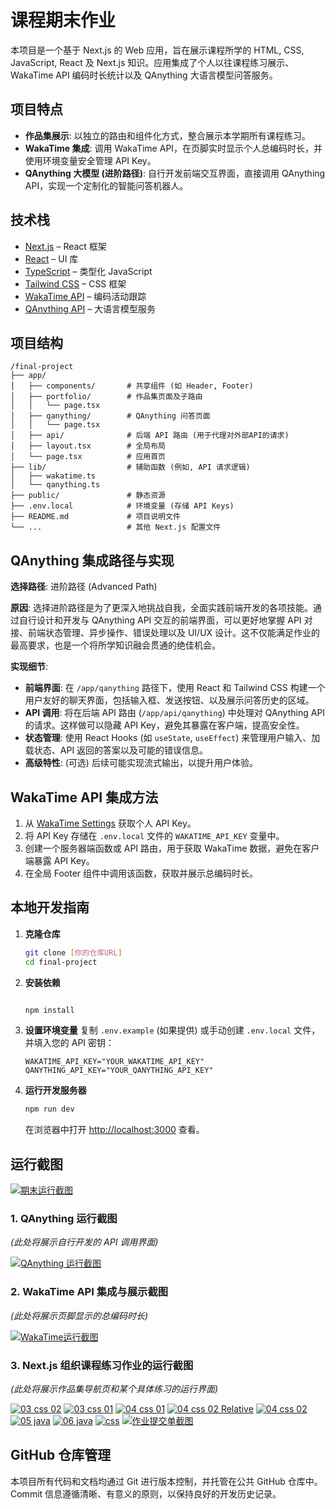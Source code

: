 # 课程期末作业

本项目是一个基于 Next.js 的 Web 应用，旨在展示课程所学的 HTML, CSS, JavaScript, React 及 Next.js 知识。应用集成了个人以往课程练习展示、WakaTime API 编码时长统计以及 QAnything 大语言模型问答服务。

## 项目特点

- **作品集展示**: 以独立的路由和组件化方式，整合展示本学期所有课程练习。
- **WakaTime 集成**: 调用 WakaTime API，在页脚实时显示个人总编码时长，并使用环境变量安全管理 API Key。
- **QAnything 大模型 (进阶路径)**: 自行开发前端交互界面，直接调用 QAnything API，实现一个定制化的智能问答机器人。

## 技术栈

- [Next.js](https://nextjs.org/) – React 框架
- [React](https://reactjs.org/) – UI 库
- [TypeScript](https://www.typescriptlang.org/) – 类型化 JavaScript
- [Tailwind CSS](https://tailwindcss.com/) – CSS 框架
- [WakaTime API](https://wakatime.com/developers) – 编码活动跟踪
- [QAnything API](https://qanything.ai/) – 大语言模型服务

## 项目结构

```
/final-project
├── app/
│   ├── components/       # 共享组件 (如 Header, Footer)
│   ├── portfolio/        # 作品集页面及子路由
│   │   └── page.tsx
│   ├── qanything/        # QAnything 问答页面
│   │   └── page.tsx
│   ├── api/              # 后端 API 路由 (用于代理对外部API的请求)
│   ├── layout.tsx        # 全局布局
│   └── page.tsx          # 应用首页
├── lib/                  # 辅助函数 (例如, API 请求逻辑)
│   ├── wakatime.ts
│   └── qanything.ts
├── public/               # 静态资源
├── .env.local            # 环境变量 (存储 API Keys)
├── README.md             # 项目说明文件
└── ...                   # 其他 Next.js 配置文件
```

## QAnything 集成路径与实现

**选择路径**: 进阶路径 (Advanced Path)

**原因**:
选择进阶路径是为了更深入地挑战自我，全面实践前端开发的各项技能。通过自行设计和开发与 QAnything API 交互的前端界面，可以更好地掌握 API 对接、前端状态管理、异步操作、错误处理以及 UI/UX 设计。这不仅能满足作业的最高要求，也是一个将所学知识融会贯通的绝佳机会。

**实现细节**:
- **前端界面**: 在 `/app/qanything` 路径下，使用 React 和 Tailwind CSS 构建一个用户友好的聊天界面，包括输入框、发送按钮、以及展示问答历史的区域。
- **API 调用**: 将在后端 API 路由 (`/app/api/qanything`) 中处理对 QAnything API 的请求。这样做可以隐藏 API Key，避免其暴露在客户端，提高安全性。
- **状态管理**: 使用 React Hooks (如 `useState`, `useEffect`) 来管理用户输入、加载状态、API 返回的答案以及可能的错误信息。
- **高级特性**: (可选) 后续可能实现流式输出，以提升用户体验。

## WakaTime API 集成方法

1.  从 [WakaTime Settings](https://wakatime.com/settings/api-key) 获取个人 API Key。
2.  将 API Key 存储在 `.env.local` 文件的 `WAKATIME_API_KEY` 变量中。
3.  创建一个服务器端函数或 API 路由，用于获取 WakaTime 数据，避免在客户端暴露 API Key。
4.  在全局 Footer 组件中调用该函数，获取并展示总编码时长。

## 本地开发指南

1.  **克隆仓库**
    ```bash
    git clone [你的仓库URL]
    cd final-project
    ```

2.  **安装依赖**
    ```bash

    npm install
    ```

3.  **设置环境变量**
    复制 `.env.example` (如果提供) 或手动创建 `.env.local` 文件，并填入您的 API 密钥：
    ```
    WAKATIME_API_KEY="YOUR_WAKATIME_API_KEY"
    QANYTHING_API_KEY="YOUR_QANYTHING_API_KEY"
    ```

4.  **运行开发服务器**
    ```bash
    npm run dev
    ```

    在浏览器中打开 [http://localhost:3000](http://localhost:3000) 查看。

## 运行截图

[![期末运行截图](https://imgur.la/images/2025/07/08/5d13a6ab461bf286d8cabe3c6dbc6efa.png)](https://imgur.la/image/%E6%9C%9F%E6%9C%AB%E8%BF%90%E8%A1%8C%E6%88%AA%E5%9B%BE.662Hfr)

### 1. QAnything 运行截图
*(此处将展示自行开发的 API 调用界面)*

[![QAnything 运行截图](https://imgur.la/images/2025/07/08/QAnything-.png)](https://imgur.la/image/QAnything-%E8%BF%90%E8%A1%8C%E6%88%AA%E5%9B%BE.662vXQ)

### 2. WakaTime API 集成与展示截图
*(此处将展示页脚显示的总编码时长)*

[![WakaTime运行截图](https://imgur.la/images/2025/07/08/WakaTime.png)](https://imgur.la/image/WakaTime%E8%BF%90%E8%A1%8C%E6%88%AA%E5%9B%BE.662D9a)

### 3. Next.js 组织课程练习作业的运行截图
*(此处将展示作品集导航页和某个具体练习的运行界面)*

[![03 css 02](https://imgur.la/images/2025/07/08/03-css-02.png)](https://imgur.la/image/03-css-02.66h1XS)
[![03 css 01](https://imgur.la/images/2025/07/08/03-css-01.png)](https://imgur.la/image/03-css-01.66hGJU)
[![04 css 01](https://imgur.la/images/2025/07/08/04-css-01.png)](https://imgur.la/image/04-css-01.66hYNZ)
[![04 css 02 Relative](https://imgur.la/images/2025/07/08/04-css-02-Relative.png)](https://imgur.la/image/04-css-02-Relative.6626aG)
[![04 css 02](https://imgur.la/images/2025/07/08/04-css-02.png)](https://imgur.la/image/04-css-02.662S4w)
[![05 java](https://imgur.la/images/2025/07/08/05-java.png)](https://imgur.la/image/05-java.662Aic)
[![06 java](https://imgur.la/images/2025/07/08/06-java.png)](https://imgur.la/image/06-java.662Ve9)
[![css](https://imgur.la/images/2025/07/08/css.png)](https://imgur.la/image/css.662W5b)
[![作业提交单截图](https://imgur.la/images/2025/07/08/9638837c6248eefaf7faa7e04aaa7789.png)](https://imgur.la/image/%E4%BD%9C%E4%B8%9A%E6%8F%90%E4%BA%A4%E5%8D%95%E6%88%AA%E5%9B%BE.662XKO)
## GitHub 仓库管理

本项目所有代码和文档均通过 Git 进行版本控制，并托管在公共 GitHub 仓库中。Commit 信息遵循清晰、有意义的原则，以保持良好的开发历史记录。
